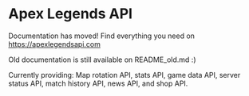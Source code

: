 # Apex Legends API
Documentation has moved! Find everything you need on https://apexlegendsapi.com

Old documentation is still available on README_old.md :)

Currently providing: Map rotation API, stats API, game data API, server status API, match history API, news API, and shop API.
